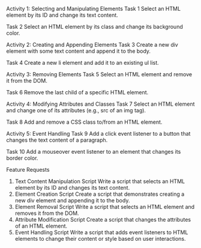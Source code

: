 Activity 1: Selecting and Manipulating Elements
Task 1
Select an HTML element by its ID and change its text content.

Task 2
Select an HTML element by its class and change its background color.

Activity 2: Creating and Appending Elements
Task 3
Create a new div element with some text content and append it to the body.

Task 4
Create a new li element and add it to an existing ul list.

Activity 3: Removing Elements
Task 5
Select an HTML element and remove it from the DOM.

Task 6
Remove the last child of a specific HTML element.

Activity 4: Modifying Attributes and Classes
Task 7
Select an HTML element and change one of its attributes (e.g., src of an img tag).

Task 8
Add and remove a CSS class to/from an HTML element.

Activity 5: Event Handling
Task 9
Add a click event listener to a button that changes the text content of a paragraph.

Task 10
Add a mouseover event listener to an element that changes its border color.

Feature Requests
1. Text Content Manipulation Script
Write a script that selects an HTML element by its ID and changes its text content.
2. Element Creation Script
Create a script that demonstrates creating a new div element and appending it to the body.
3. Element Removal Script
Write a script that selects an HTML element and removes it from the DOM.
4. Attribute Modification Script
Create a script that changes the attributes of an HTML element.
5. Event Handling Script
Write a script that adds event listeners to HTML elements to change their content or style based on user interactions.